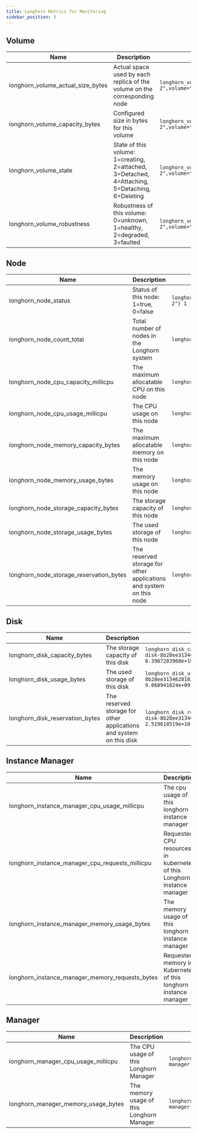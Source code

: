 ```yaml
---
title: Longhorn Metrics for Monitoring
sidebar_position: 3
---
```

## Volume

| Name | Description  | Example |
|---|---|---|
| longhorn_volume_actual_size_bytes | Actual space used by each replica of the volume on the corresponding node | `longhorn_volume_actual_size_bytes{node="worker-2",volume="testvol"} 1.1917312e+08` |
| longhorn_volume_capacity_bytes | Configured size in bytes for this volume | `longhorn_volume_capacity_bytes{node="worker-2",volume="testvol"} 6.442450944e+09` |
| longhorn_volume_state | State of this volume: 1=creating, 2=attached, 3=Detached, 4=Attaching, 5=Detaching, 6=Deleting | `longhorn_volume_state{node="worker-2",volume="testvol"} 2` |
| longhorn_volume_robustness | Robustness of this volume: 0=unknown, 1=healthy, 2=degraded, 3=faulted  | `longhorn_volume_robustness{node="worker-2",volume="testvol"} 1` |

## Node

| Name | Description  | Example |
|---|---|---|
| longhorn_node_status | Status of this node: 1=true, 0=false | `longhorn_node_status{condition="ready",condition_reason="",node="worker-2"} 1` |
| longhorn_node_count_total | Total number of nodes in the Longhorn system | `longhorn_node_count_total 4` |
| longhorn_node_cpu_capacity_millicpu | The maximum allocatable CPU on this node | `longhorn_node_cpu_capacity_millicpu{node="worker-2"} 2000` |
| longhorn_node_cpu_usage_millicpu | The CPU usage on this node | `longhorn_node_cpu_usage_millicpu{node="pworker-2"} 186` |
| longhorn_node_memory_capacity_bytes | The maximum allocatable memory on this node | `longhorn_node_memory_capacity_bytes{node="worker-2"} 4.031229952e+09` |
| longhorn_node_memory_usage_bytes |  The memory usage on this node | `longhorn_node_memory_usage_bytes{node="worker-2"} 1.833582592e+09` |
| longhorn_node_storage_capacity_bytes | The storage capacity of this node | `longhorn_node_storage_capacity_bytes{node="worker-3"} 8.3987283968e+10` |
| longhorn_node_storage_usage_bytes | The used storage of this node | `longhorn_node_storage_usage_bytes{node="worker-3"} 9.060941824e+09` |
| longhorn_node_storage_reservation_bytes | The reserved storage for other applications and system on this node | `longhorn_node_storage_reservation_bytes{node="worker-3"} 2.519618519e+10` |

## Disk

| Name | Description  | Example |
|---|---|---|
| longhorn_disk_capacity_bytes | The storage capacity of this disk | `longhorn_disk_capacity_bytes{disk="default-disk-8b28ee3134628183",node="worker-3"} 8.3987283968e+10` |
| longhorn_disk_usage_bytes | The used storage of this disk | `longhorn_disk_usage_bytes{disk="default-disk-8b28ee3134628183",node="worker-3"} 9.060941824e+09` |
| longhorn_disk_reservation_bytes | The reserved storage for other applications and system on this disk | `longhorn_disk_reservation_bytes{disk="default-disk-8b28ee3134628183",node="worker-3"} 2.519618519e+10` |

## Instance Manager

| Name | Description  | Example |
|---|---|---|
| longhorn_instance_manager_cpu_usage_millicpu |  The cpu usage of this longhorn instance manager | `longhorn_instance_manager_cpu_usage_millicpu{instance_manager="instance-manager-e-2189ed13",instance_manager_type="engine",node="worker-2"} 80` |
| longhorn_instance_manager_cpu_requests_millicpu | Requested CPU resources in kubernetes of this Longhorn instance manager | `longhorn_instance_manager_cpu_requests_millicpu{instance_manager="instance-manager-e-2189ed13",instance_manager_type="engine",node="worker-2"} 250` |
| longhorn_instance_manager_memory_usage_bytes | The memory usage of this longhorn instance manager | `longhorn_instance_manager_memory_usage_bytes{instance_manager="instance-manager-e-2189ed13",instance_manager_type="engine",node="worker-2"} 2.4072192e+07` |
| longhorn_instance_manager_memory_requests_bytes | Requested memory in Kubernetes of this longhorn instance manager | `longhorn_instance_manager_memory_requests_bytes{instance_manager="instance-manager-e-2189ed13",instance_manager_type="engine",node="worker-2"} 0` |

## Manager

| Name | Description  | Example |
|---|---|---|
| longhorn_manager_cpu_usage_millicpu |  The CPU usage of this Longhorn Manager | `longhorn_manager_cpu_usage_millicpu{manager="longhorn-manager-5rx2n",node="worker-2"} 27` |
| longhorn_manager_memory_usage_bytes | The memory usage of this Longhorn Manager | `longhorn_manager_memory_usage_bytes{manager="longhorn-manager-5rx2n",node="worker-2"} 2.6144768e+07` |

